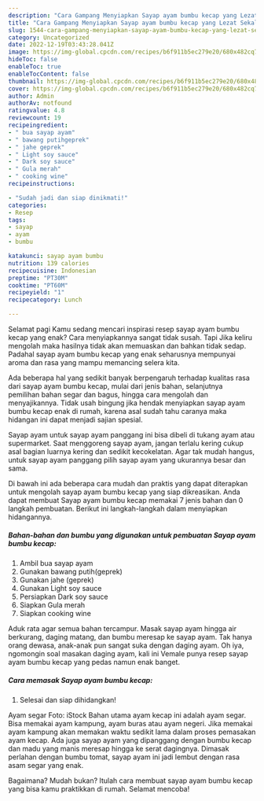 ```yaml
---
description: "Cara Gampang Menyiapkan Sayap ayam bumbu kecap yang Lezat Sekali}"
title: "Cara Gampang Menyiapkan Sayap ayam bumbu kecap yang Lezat Sekali}"
slug: 1544-cara-gampang-menyiapkan-sayap-ayam-bumbu-kecap-yang-lezat-sekali
category: Uncategorized
date: 2022-12-19T03:43:28.041Z
image: https://img-global.cpcdn.com/recipes/b6f911b5ec279e20/680x482cq70/sayap-ayam-bumbu-kecap-foto-resep-utama.jpg
hideToc: false
enableToc: true
enableTocContent: false
thumbnail: https://img-global.cpcdn.com/recipes/b6f911b5ec279e20/680x482cq70/sayap-ayam-bumbu-kecap-foto-resep-utama.jpg
cover: https://img-global.cpcdn.com/recipes/b6f911b5ec279e20/680x482cq70/sayap-ayam-bumbu-kecap-foto-resep-utama.jpg
author: Admin
authorAv: notfound
ratingvalue: 4.8
reviewcount: 19
recipeingredient:
- " bua sayap ayam"
- " bawang putihgeprek"
- " jahe geprek"
- " Light soy sauce"
- " Dark soy sauce"
- " Gula merah"
- " cooking wine"
recipeinstructions:

- "Sudah jadi dan siap dinikmati!"
categories:
- Resep
tags:
- sayap
- ayam
- bumbu

katakunci: sayap ayam bumbu 
nutrition: 139 calories
recipecuisine: Indonesian
preptime: "PT30M"
cooktime: "PT60M"
recipeyield: "1"
recipecategory: Lunch

---
```



Selamat pagi Kamu sedang mencari inspirasi resep sayap ayam bumbu kecap yang enak? Cara menyiapkannya sangat tidak susah. Tapi Jika keliru mengolah maka hasilnya tidak akan memuaskan dan bahkan tidak sedap. Padahal sayap ayam bumbu kecap yang enak seharusnya mempunyai aroma dan rasa yang mampu memancing selera kita.


Ada beberapa hal yang sedikit banyak berpengaruh terhadap kualitas rasa dari sayap ayam bumbu kecap, mulai dari jenis bahan, selanjutnya pemilihan bahan segar dan bagus, hingga cara mengolah dan menyajikannya. Tidak usah bingung jika hendak menyiapkan sayap ayam bumbu kecap enak di rumah, karena asal sudah tahu caranya maka hidangan ini dapat menjadi sajian spesial.

Sayap ayam untuk sayap ayam panggang ini bisa dibeli di tukang ayam atau supermarket. Saat menggoreng sayap ayam, jangan terlalu kering cukup asal bagian luarnya kering dan sedikit kecokelatan. Agar tak mudah hangus, untuk sayap ayam panggang pilih sayap ayam yang ukurannya besar dan sama.


Di bawah ini ada beberapa cara mudah dan praktis yang dapat diterapkan untuk mengolah sayap ayam bumbu kecap yang siap dikreasikan. Anda dapat membuat Sayap ayam bumbu kecap memakai 7 jenis bahan dan 0 langkah pembuatan. Berikut ini langkah-langkah dalam menyiapkan hidangannya.

<!--inarticleads1-->

##### Bahan-bahan dan bumbu yang digunakan untuk pembuatan Sayap ayam bumbu kecap:

1. Ambil  bua sayap ayam
1. Gunakan  bawang putih(geprek)
1. Gunakan  jahe (geprek)
1. Gunakan  Light soy sauce
1. Persiapkan  Dark soy sauce
1. Siapkan  Gula merah
1. Siapkan  cooking wine


Aduk rata agar semua bahan tercampur. Masak sayap ayam hingga air berkurang, daging matang, dan bumbu meresap ke sayap ayam. Tak hanya orang dewasa, anak-anak pun sangat suka dengan daging ayam. Oh iya, ngomongin soal masakan daging ayam, kali ini Vemale punya resep sayap ayam bumbu kecap yang pedas namun enak banget. 

<!--inarticleads2-->

##### Cara memasak Sayap ayam bumbu kecap:


1. Selesai dan siap dihidangkan!

Ayam segar Foto: iStock Bahan utama ayam kecap ini adalah ayam segar. Bisa memakai ayam kampung, ayam buras atau ayam negeri. Jika memakai ayam kampung akan memakan waktu sedikit lama dalam proses pemasakan ayam kecap. Ada juga sayap ayam yang dipanggang dengan bumbu kecap dan madu yang manis meresap hingga ke serat dagingnya. Dimasak perlahan dengan bumbu tomat, sayap ayam ini jadi lembut dengan rasa asam segar yang enak. 

Bagaimana? Mudah bukan? Itulah cara membuat sayap ayam bumbu kecap yang bisa kamu praktikkan di rumah. Selamat mencoba!
